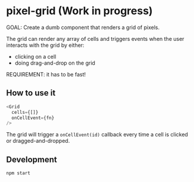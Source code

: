 # pixel-grid (Work in progress)

GOAL: Create a dumb component that renders a grid of pixels.

The grid can render any array of cells and triggers events when the user interacts with the grid by either:
* clicking on a cell
* doing drag-and-drop on the grid

REQUIREMENT: it has to be fast!

## How to use it

```js
<Grid
  cells={[]}
  onCellEvent={fn}
/>
```

The grid will trigger a `onCellEvent(id)` callback every time a cell is clicked or dragged-and-dropped.

## Development

```
npm start
```
